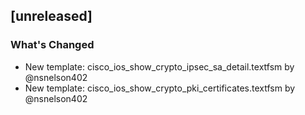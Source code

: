 ## [unreleased]

### What's Changed
* New template: cisco_ios_show_crypto_ipsec_sa_detail.textfsm by @nsnelson402
* New template: cisco_ios_show_crypto_pki_certificates.textfsm by @nsnelson402

